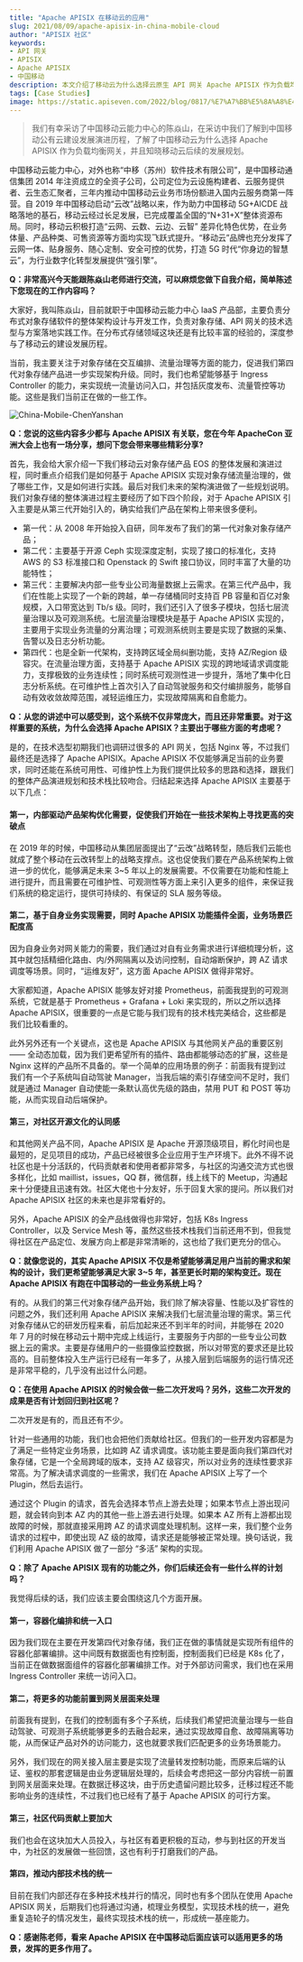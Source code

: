 ```yaml
---
title: "Apache APISIX 在移动云的应用"
slug: 2021/08/09/apache-apisix-in-china-mobile-cloud
author: "APISIX 社区"
keywords:
- API 网关
- APISIX
- Apache APISIX
- 中国移动
description: 本文介绍了移动云为什么选择云原生 API 网关 Apache APISIX 作为负载均衡网关，以及使用 Apache APISIX 所解决的场景，并且介绍了移动云后续的发展规划。
tags: [Case Studies]
image: https://static.apiseven.com/2022/blog/0817/%E7%A7%BB%E5%8A%A8%E4%BA%91.png
---
```


> 我们有幸采访了中国移动云能力中心的陈焱山，在采访中我们了解到中国移动公有云建设发展演进历程，了解了中国移动云为什么选择 Apache APISIX 作为负载均衡网关，并且知晓移动云后续的发展规划。

<!--truncate-->

中国移动云能力中心，对外也称“中移（苏州）软件技术有限公司”，是中国移动通信集团 2014 年注资成立的全资子公司，公司定位为云设施构建者、云服务提供者、云生态汇聚者，三年内推动中国移动云业务市场份额进入国内云服务商第一阵营。自 2019 年中国移动启动“云改”战略以来，作为助力中国移动 5G+AICDE 战略落地的基石，移动云经过长足发展，已完成覆盖全国的“N+31+X”整体资源布局。同时，移动云积极打造“云网、云数、云边、云智” 差异化特色优势，在业务体量、产品种类、可售资源等方面均实现飞跃式提升。“移动云”品牌也充分发挥了云网一体、贴身服务、随心定制、安全可控的优势，打造 5G 时代“你身边的智慧云”，为行业数字化转型发展提供“强引擎”。

**Q：非常高兴今天能跟陈焱山老师进行交流，可以麻烦您做下自我介绍，简单陈述下您现在的工作内容吗？**

大家好，我叫陈焱山，目前就职于中国移动云能力中心 IaaS 产品部，主要负责分布式对象存储软件的整体架构设计与开发工作，负责对象存储、API 网关的技术选型与方案落地实践工作。在分布式存储领域这块还是有比较丰富的经验的，深度参与了移动云的建设发展历程。

当前，我主要关注于对象存储在交互编排、流量治理等方面的能力，促进我们第四代对象存储产品进一步实现架构升级。同时，我们也希望能够基于 Ingress Controller 的能力，来实现统一流量访问入口，并包括灰度发布、流量管控等功能。这些是我们当前正在做的一些工作。

![China-Mobile-ChenYanshan](https://static.apiseven.com/202108/1639466964888-a7ee803d-16d2-4042-b538-326e90e36712.png)

**Q：您说的这些内容多少都与 Apache APISIX 有关联，您在今年 ApacheCon 亚洲大会上也有一场分享，想问下您会带来哪些精彩分享?**

首先，我会给大家介绍一下我们移动云对象存储产品 EOS 的整体发展和演进过程，同时重点介绍我们是如何基于 Apache APISIX 实现对象存储流量治理的，做了哪些工作，又是如何进行实践。最后对我们未来的架构演进做了一些规划说明。我们对象存储的整体演进过程主要经历了如下四个阶段，对于 Apache APISIX 引入主要是从第三代开始引入的，确实给我们产品在架构上带来很多便利。

- 第一代：从 2008 年开始投入自研，同年发布了我们的第一代对象对象存储产品；
- 第二代：主要基于开源 Ceph 实现深度定制，实现了接口的标准化，支持 AWS 的 S3 标准接口和 Openstack 的 Swift 接口协议，同时丰富了大量的功能特性；
- 第三代：主要解决内部一些专业公司海量数据上云需求。在第三代产品中，我们在性能上实现了一个新的跨越，单一存储桶同时支持百 PB 容量和百亿对象规模，入口带宽达到 Tb/s 级。同时，我们还引入了很多子模块，包括七层流量治理以及可观测系统。七层流量治理模块是基于 Apache APISIX 实现的，主要用于实现业务流量的分离治理；可观测系统则主要是实现了数据的采集、告警以及日志分析功能。
- 第四代：也是全新一代架构，支持跨区域全局纠删功能，支持 AZ/Region 级容灾。在流量治理方面，支持基于 Apache APISIX 实现的跨地域请求调度能力，支撑极致的业务连续性；同时系统可观测性进一步提升，落地了集中化日志分析系统。在可维护性上首次引入了自动驾驶服务和交付编排服务，能够自动有效收敛故障范围，减轻运维压力，实现故障隔离和自愈能力。

**Q：从您的讲述中可以感受到，这个系统不仅非常庞大，而且还非常重要。对于这样重要的系统，为什么会选择 Apache APISIX？主要出于哪些方面的考虑呢？**

是的，在技术选型初期我们也调研过很多的 API 网关，包括 Nginx 等，不过我们最终还是选择了 Apache APISIX。Apache APISIX 不仅能够满足当前的业务要求，同时还能在系统可用性、可维护性上为我们提供比较多的思路和选择，跟我们的整体产品演进规划和技术栈比较吻合。归结起来选择 Apache APISIX 主要基于以下几点：

#### 第一，内部驱动产品架构优化需要，促使我们开始在一些技术架构上寻找更高的突破点

在 2019 年的时候，中国移动从集团层面提出了“云改”战略转型，随后我们云能也就成了整个移动在云改转型上的战略支撑点。这也促使我们要在产品系统架构上做进一步的优化，能够满足未来 3~5 年以上的发展需要。不仅需要在功能和性能上进行提升，而且需要在可维护性、可观测性等方面上来引入更多的组件，来保证我们系统的稳定运行，提供可持续的、有保证的 SLA 服务等级。

#### 第二，基于自身业务实现需要，同时 Apache APISIX 功能插件全面，业务场景匹配度高

因为自身业务对网关能力的需要，我们通过对自有业务需求进行详细梳理分析，这其中就包括精细化路由、内/外网隔离以及访问控制，自动熔断保护，跨 AZ 请求调度等场景。同时，“运维友好”，这方面 Apache APISIX 做得非常好。

大家都知道，Apache APISIX 能够友好对接 Prometheus，前面我提到的可观测系统，它就是基于 Prometheus + Grafana + Loki 来实现的，所以之所以选择 Apache APISIX，很重要的一点是它能与我们现有的技术栈完美结合，这些都是我们比较看重的。

此外另外还有一个关键点，这也是 Apache APISIX 与其他网关产品的重要区别 —— 全动态加载，因为我们更希望所有的插件、路由都能够动态的扩展，这些是 Nginx 这样的产品所不具备的。举一个简单的应用场景的例子：前面我有提到过我们有一个子系统叫自动驾驶 Manager，当我后端的索引存储空间不足时，我们就是通过 Manager 自动使能一条默认高优先级的路由，禁用 PUT 和 POST 等功能，从而实现自动后端保护。

#### 第三，对社区开源文化的认同感

和其他网关产品不同，Apache APISIX 是 Apache 开源顶级项目，孵化时间也是最短的，足见项目的成功，产品已经被很多企业应用于生产环境下。此外不得不说社区也是十分活跃的，代码贡献者和使用者都非常多，与社区的沟通交流方式也很多样化，比如 maillist，issues，QQ 群，微信群，线上线下的 Meetup，沟通起来十分便捷且迅速有效。社区大佬也十分友好，乐于回复大家的提问。所以我们对 Apache APISIX 社区的未来也是非常看好的。

另外，Apache APISIX 的全产品线做得也非常好，包括 K8s Ingress Controller，以及 Service Mesh 等，虽然这些技术栈我们当前还用不到，但我觉得社区在产品定位、发展方向上都是非常清晰的，这也给了我们更充分的信心。

**Q：就像您说的，其实 Apache APISIX 不仅是希望能够满足用户当前的需求和架构的设计，我们更希望能够满足大家 3~5 年，甚至更长时期的架构变迁。现在 Apache APISIX 有跑在中国移动的一些业务系统上吗？**

有的。从我们的第三代对象存储产品开始，我们除了解决容量、性能以及扩容性的问题之外，我们还利用 Apache APISIX 来解决我们七层流量治理的需求。第三代对象存储从它的研发历程来看，前后加起来还不到半年的时间，并能够在 2020 年 7 月的时候在移动云十期中完成上线运行，主要服务于内部的一些专业公司数据上云的需求。主要是存储用户的一些摄像监控数据，所以对带宽的要求还是比较高的。目前整体投入生产运行已经有一年多了，从接入层到后端服务的运行情况还是非常平稳的，几乎没有出过什么问题。

**Q：在使用 Apache APISIX 的时候会做一些二次开发吗？另外，这些二次开发的成果是否有计划回归到社区呢？**

二次开发是有的，而且还有不少。

针对一些通用的功能，我们也会把他们贡献给社区。但我们的一些开发内容都是为了满足一些特定业务场景，比如跨 AZ 请求调度。该功能主要是面向我们第四代对象存储，它是一个全局跨域的版本，支持 AZ 级容灾，所以对业务的连续性要求非常高。为了解决请求调度的一些需求，我们在 Apache APISIX 上写了一个 Plugin，然后去运行。

通过这个 Plugin 的请求，首先会选择本节点上游去处理；如果本节点上游出现问题，就会转向到本 AZ 内的其他一些上游去进行处理。如果本 AZ 所有上游都出现故障的时候，那就直接采用跨 AZ 的请求调度处理机制。这样一来，我们整个业务请求的过程中，即使出现 AZ 级的故障，请求还是能够被正常处理。换句话说，我们利用 Apache APISIX 做了一部分 “多活” 架构的实现。

**Q：除了 Apache APISIX 现有的功能之外，你们后续还会有一些什么样的计划吗？**

我觉得后续的话，我们应该主要会围绕这几个方面开展。

#### 第一，容器化编排和统一入口

因为我们现在主要在开发第四代对象存储，我们正在做的事情就是实现所有组件的容器化部署编排。这中间既有数据面也有控制面，控制面我们已经是 K8s 化了，当前正在做数据面组件的容器化部署编排工作。对于外部访问需求，我们也在采用 Ingress Controller 来统一访问入口。

#### 第二，将更多的功能前置到网关层面来处理

前面我有提到，在我们的控制面有多个子系统，后续我们希望把流量治理与一些自动驾驶、可观测子系统能够更多的去融合起来，通过实现故障自愈、故障隔离等功能，从而保证产品对外的访问能力，这也就要求我们匹配更多的业务场景能力。

另外，我们现在的网关接入层主要是实现了流量转发控制功能，而原来后端的认证、鉴权的那套逻辑是由业务逻辑层处理的，后续会考虑把这一部分内容统一前置到网关层面来处理。在数据迁移这块，由于历史遗留问题比较多，迁移过程还不能影响业务的连续性，不过我们也已经有了基于 Apache APISIX 的可行方案。

#### 第三，社区代码贡献上要加大

我们也会在这块加大人员投入，与社区有着更积极的互动，参与到社区的开发当中，为社区的发展做一些回馈，这也有利于打磨我们的产品。

#### 第四，推动内部技术栈的统一

目前在我们内部还存在多种技术栈并行的情况，同时也有多个团队在使用 Apache APISIX 网关，后期我们也将通过沟通，梳理业务模型，实现技术栈的统一，避免重复造轮子的情况发生，最终实现技术栈的统一，形成统一基座能力。

**Q：感谢陈老师，看来 Apache APISIX 在中国移动后面应该可以适用更多的场景，发挥的更多作用了。**
